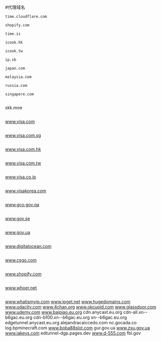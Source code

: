 #代理域名
```
time.cloudflare.com
```
```
shopify.com
```
```
time.is
```
```
icook.hk
```
```
icook.tw
```
```
ip.sb
```
```
japan.com
```
```
malaysia.com
```
```
russia.com
```
```
singapore.com
```
```
```
skk.moe
```
```
www.visa.com
```
```
www.visa.com.sg
```
```
www.visa.com.hk
```
```
www.visa.com.tw
```
```
www.visa.co.jp
```
```
www.visakorea.com
```
```
www.gco.gov.qa
```
```
www.gov.se
```
```
www.gov.ua
```
```
www.digitalocean.com
```
```
www.csgo.com
```
```
www.shopify.com
```
```
www.whoer.net
```
```
www.whatismyip.com
www.ipget.net
www.hugedomains.com
www.udacity.com
www.4chan.org
www.okcupid.com
www.glassdoor.com
www.udemy.com
www.baipiao.eu.org
cdn.anycast.eu.org
cdn-all.xn--b6gac.eu.org
cdn-b100.xn--b6gac.eu.org
xn--b6gac.eu.org
edgetunnel.anycast.eu.org
alejandracaiccedo.com
nc.gocada.co
log.bpminecraft.com
www.boba88slot.com
gur.gov.ua
www.zsu.gov.ua
www.iakeys.com
edtunnel-dgp.pages.dev
www.d-555.com
fbi.gov